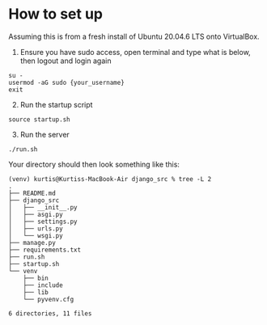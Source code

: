# How to set up

Assuming this is from a fresh install of Ubuntu 20.04.6 LTS onto VirtualBox.

1. Ensure you have sudo access, open terminal and type what is below, then logout and login again
```
su -
usermod -aG sudo {your_username}
exit
``` 

2. Run the startup script
```
source startup.sh
```

3. Run the server 
```
./run.sh
```

<!-- 1. Set up your venv
```bash
$ python3 -m venv venv
$ source ./venv/bin/activate
``` -->

<!-- 2. Install the required packages
```bash
$ pip3 install -r requirements.txt
``` -->

<!-- OPTIONAL. **If you install new packages, regenerate the requirements.txt**
```bash
$ pip3 freeze > requirements.txt
``` -->

Your directory should then look something like this:
```
(venv) kurtis@Kurtiss-MacBook-Air django_src % tree -L 2
.
├── README.md
├── django_src
│   ├── __init__.py
│   ├── asgi.py
│   ├── settings.py
│   ├── urls.py
│   └── wsgi.py
├── manage.py
├── requirements.txt
├── run.sh
├── startup.sh
└── venv
    ├── bin
    ├── include
    ├── lib
    └── pyvenv.cfg

6 directories, 11 files

```